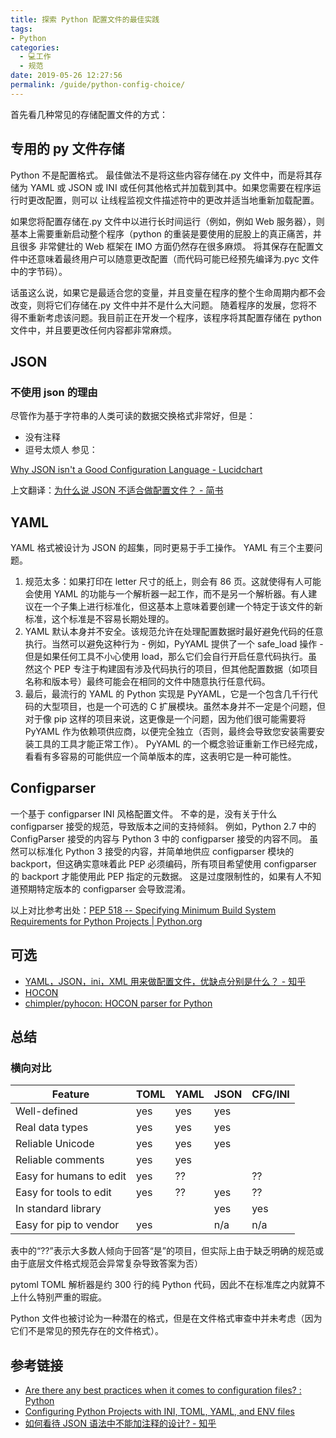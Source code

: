 ```yaml
---
title: 探索 Python 配置文件的最佳实践
tags: 
- Python
categories: 
  - 💻工作
  - 规范
date: 2019-05-26 12:27:56
permalink: /guide/python-config-choice/
---
```

首先看几种常见的存储配置文件的方式：

## 专用的 py 文件存储

Python 不是配置格式。 最佳做法不是将这些内容存储在.py 文件中，而是将其存储为 YAML 或 JSON 或 INI 或任何其他格式并加载到其中。如果您需要在程序运行时更改配置，则可以 让线程监视文件描述符中的更改并适当地重新加载配置。

如果您将配置存储在.py 文件中以进行长时间运行（例如，例如 Web 服务器），则基本上需要重新启动整个程序（python 的重装是要使用的屁股上的真正痛苦，并且很多 非常健壮的 Web 框架在 IMO 方面仍然存在很多麻烦。 将其保存在配置文件中还意味着最终用户可以随意更改配置（而代码可能已经预先编译为.pyc 文件中的字节码）。

话虽这么说，如果它是最适合您的变量，并且变量在程序的整个生命周期内都不会改变，则将它们存储在.py 文件中并不是什么大问题。 随着程序的发展，您将不得不重新考虑该问题。我目前正在开发一个程序，该程序将其配置存储在 python 文件中，并且要更改任何内容都非常麻烦。

## JSON

### 不使用 json 的理由
尽管作为基于字符串的人类可读的数据交换格式非常好，但是：
- 没有注释
- 逗号太烦人
参见：

[Why JSON isn't a Good Configuration Language - Lucidchart](https://www.lucidchart.com/techblog/2018/07/16/why-json-isnt-a-good-configuration-language/)

  上文翻译：[为什么说 JSON 不适合做配置文件？ - 简书](https://www.jianshu.com/p/c69453777c4b)

## YAML

YAML 格式被设计为 JSON 的超集，同时更易于手工操作。 YAML 有三个主要问题。

1. 规范太多：如果打印在 letter 尺寸的纸上，则会有 86 页。这就使得有人可能会使用 YAML 的功能与一个解析器一起工作，而不是另一个解析器。有人建议在一个子集上进行标准化，但这基本上意味着要创建一个特定于该文件的新标准，这个标准是不容易长期处理的。
2. YAML 默认本身并不安全。该规范允许在处理配置数据时最好避免代码的任意执行。当然可以避免这种行为 - 例如，PyYAML 提供了一个 safe_load 操作 - 但是如果任何工具不小心使用 load，那么它们会自行开启任意代码执行。虽然这个 PEP 专注于构建固有涉及代码执行的项目，但其他配置数据（如项目名称和版本号）最终可能会在相同的文件中随意执行任意代码。
3. 最后，最流行的 YAML 的 Python 实现是 PyYAML，它是一个包含几千行代码的大型项目，也是一个可选的 C 扩展模块。虽然本身并不一定是个问题，但对于像 pip 这样的项目来说，这更像是一个问题，因为他们很可能需要将 PyYAML 作为依赖项供应商，以便完全独立（否则，最终会导致您安装需要安装工具的工具才能正常工作）。 PyYAML 的一个概念验证重新工作已经完成，看看有多容易的可能供应一个简单版本的库，这表明它是一种可能性。

## Configparser

一个基于 configparser INI 风格配置文件。 不幸的是，没有关于什么 configparser 接受的规范，导致版本之间的支持倾斜。 例如，Python 2.7 中的 ConfigParser 接受的内容与 Python 3 中的 configparser 接受的内容不同。 虽然可以标准化 Python 3 接受的内容，并简单地供应 configparser 模块的 backport，但这确实意味着此 PEP 必须编码，所有项目希望使用 configparser 的 backport 才能使用此 PEP 指定的元数据。 这是过度限制性的，如果有人不知道预期特定版本的 configparser 会导致混淆。

以上对比参考出处：[PEP 518 -- Specifying Minimum Build System Requirements for Python Projects | Python.org](https://www.python.org/dev/peps/pep-0518/#other-file-formats)

## 可选

- [YAML，JSON，ini，XML 用来做配置文件，优缺点分别是什么？ - 知乎](https://www.zhihu.com/question/41253282)
- [HOCON](https://www.zhihu.com/question/41253282/answer/119857880)
- [chimpler/pyhocon: HOCON parser for Python](https://github.com/chimpler/pyhocon)

## 总结

### 横向对比

| Feature                 | TOML | YAML | JSON | CFG/INI |
|-------------------------|------|------|------|---------|
| Well-defined            | yes  | yes  | yes  |         |
| Real data types         | yes  | yes  | yes  |         |
| Reliable Unicode        | yes  | yes  | yes  |         |
| Reliable comments       | yes  | yes  |      |         |
| Easy for humans to edit | yes  | ??   |      | ??      |
| Easy for tools to edit  | yes  | ??   | yes  | ??      |
| In standard library     |      |      | yes  | yes     |
| Easy for pip to vendor  | yes  |      | n/a  | n/a     |

表中的“??”表示大多数人倾向于回答“是”的项目，但实际上由于缺乏明确的规范或由于底层文件格式规范会异常复杂导致答案为否）

pytoml TOML 解析器是约 300 行的纯 Python 代码，因此不在标准库之内就算不上什么特别严重的瑕疵。

Python 文件也被讨论为一种潜在的格式，但是在文件格式审查中并未考虑（因为它们不是常见的预先存在的文件格式）。

## 参考链接
- [Are there any best practices when it comes to configuration files? : Python](https://www.reddit.com/r/Python/comments/46m0ud/are_there_any_best_practices_when_it_comes_to/)
- [Configuring Python Projects with INI, TOML, YAML, and ENV files](https://hackersandslackers.com/simplify-your-python-projects-configuration/)
- [如何看待 JSON 语法中不能加注释的设计? - 知乎](https://www.zhihu.com/question/23004511)
